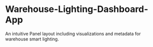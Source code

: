 # Warehouse-Lighting-Dashboard-App
An intuitive Panel layout including visualizations and metadata for warehouse smart lighting.
